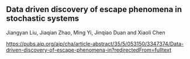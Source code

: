 ## Data driven discovery of escape phenomena in stochastic systems
Jiangyan Liu, Jiaqian Zhao, Ming Yi, Jinqiao Duan and Xiaoli Chen

https://pubs.aip.org/aip/cha/article-abstract/35/5/053150/3347374/Data-driven-discovery-of-escape-phenomena-in?redirectedFrom=fulltext
